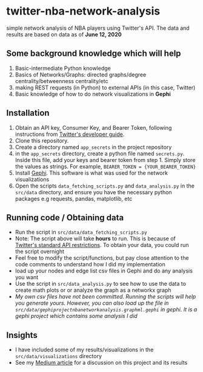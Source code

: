 # twitter-nba-network-analysis
simple network analysis of NBA players using Twitter's API. The data and results are based on data as of __June 12, 2020__ 

## Some background knowledge which will help
1. Basic-intermediate Python knowledge
2. Basics of Networks/Graphs: directed graphs/degree centrality/betweenness centrality/etc
3. making REST requests (in Python) to external APIs (in this case, Twitter)
4. Basic knowledge of how to do network visualizations in __Gephi__

## Installation 
1. Obtain an API key, Consumer Key, and Bearer Token, following instructions from [Twitter's developer guide](https://developer.twitter.com/en/docs/basics/getting-started).
2. Clone this repository.
3. Create a directory named `app_secrets` in the project repository
4. in the `app_secrets` directory, create a python file named `secrets.py`. Inside this file, add your keys and bearer token from step 1. Simply store the values as strings. For example, `BEARER_TOKEN = {YOUR_BEARER_TOKEN}`
5. Install [Gephi](https://gephi.org/users/install/). This software is what was used for the network visualizations
6. Open the scripts `data_fetching_scripts.py` and `data_analysis.py` in the `src/data` directory, and ensure you have the necessary python packages e.g requests, pandas, matplotlib, etc

## Running code / Obtaining data
- Run the script in `src/data/data_fetching_scripts.py`
- Note: The script above will take __hours__ to run. This is because of [Twitter's standard API restrictions](https://developer.twitter.com/en/docs/basics/rate-limiting). To obtain your data, you could run the script overnight
- Feel free to modify the script/functions, but pay close attention to the code comments to understand how I did my implementation
- load up your nodes and edge list csv files in Gephi and do any analysis you want
- Use the script in `src/data_analysis.py` to see how to use the data to create math plots or or analyze the graph as a networkx graph
- _My own csv files have not been committed. Running the scripts will help you generate yours. However, you can also load up the file 
in `src/data/gephiprojectnbanetworkanalysis.graphml.gephi` in gephi. It is a gephi project which contains some analysis I did_


## Insights
- I have included some of my results/visualizations in the `src/data/visualizations` directory
- See my [Medium article](https://github.com/hogeleka/twitter-nba-network-analysis) for a discussion on this project and its results

